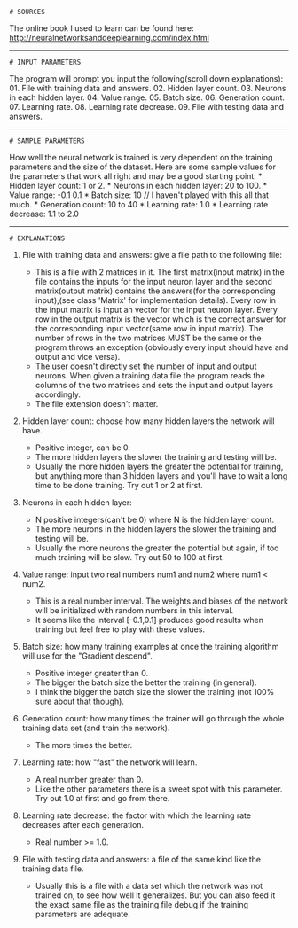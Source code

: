 
	# SOURCES
	
The online book I used to learn can be found here: http://neuralnetworksanddeeplearning.com/index.html
	
------------------------------------------------------------------------------------------------------------------------------------
	# INPUT PARAMETERS

The program will prompt you input the following(scroll down explanations):
	01. File with training data and answers.
	02. Hidden layer count.
	03. Neurons in each hidden layer.
	04. Value range.
	05. Batch size.
	06. Generation count.
	07. Learning rate.
	08. Learning rate decrease.
	09. File with testing data and answers.

------------------------------------------------------------------------------------------------------------------------------------
	# SAMPLE PARAMETERS

How well the neural network is trained is very dependent on the training parameters and the size of the dataset.
Here are some sample values for the parameters that work all right and may be a good starting point:
	* Hidden layer count: 1 or 2.
	* Neurons in each hidden layer: 20 to 100.
	* Value range: -0.1 0.1
	* Batch size: 10      // I haven't played with this all that much.
	* Generation count: 10 to 40
	* Learning rate: 1.0
	* Learning rate decrease: 1.1 to 2.0

------------------------------------------------------------------------------------------------------------------------------------
	# EXPLANATIONS
					
01. File with training data and answers: give a file path to the following file:
	* This is a file with 2 matrices in it. The first matrix(input matrix) in the file contains the inputs for the input neuron layer
	  and the second matrix(output matrix) contains the answers(for the corresponding input),(see class 'Matrix' for implementation
	  details). Every row in the input matrix is input an vector for the input neuron layer. Every row in the output matrix is the
	  vector which is the correct answer for the corresponding input vector(same row in input matrix). The number of rows in the two
	  matrices MUST be the same or the program throws an exception (obviously every input should have and output and vice versa).
	* The user doesn't directly set the number of input and output neurons. When given a training data file the program reads the
	  columns of the two matrices and sets the input and output layers accordingly.
	* The file extension doesn't matter.
	
02. Hidden layer count: choose how many hidden layers the network will have.
	* Positive integer, can be 0.
	* The more hidden layers the slower the training and testing will be.
	* Usually the more hidden layers the greater the potential for training, but anything more than 3 hidden layers and you'll have to 
	  wait a long time to be done training. Try out 1 or 2 at first.
	
03. Neurons in each hidden layer:
	* N positive integers(can't be 0) where N is the hidden layer count.
	* The more neurons in the hidden layers the slower the training and testing will be.
	* Usually the more neurons the greater the potential but again, if too much training will be slow. Try out 50 to 100 at first.
	
04. Value range: input two real numbers num1 and num2 where num1 < num2.
	* This is a real number interval. The weights and biases of the network will be initialized with random numbers in this interval.
	* It seems like the interval [-0.1,0.1] produces good results when training but feel free to play with these values.
	
05. Batch size: how many training examples at once the training algorithm will use for the "Gradient descend".
	* Positive integer greater than 0.
	* The bigger the batch size the better the training (in general).
	* I think the bigger the batch size the slower the training (not 100% sure about that though).
	
06. Generation count: how many times the trainer will go through the whole training data set (and train the network).
	* The more times the better.
	
07. Learning rate: how "fast" the network will learn.
	* A real number greater than 0.
	* Like the other parameters there is a sweet spot with this parameter. Try out 1.0 at first and go from there.
	
08. Learning rate decrease: the factor with which the learning rate decreases after each generation.
	* Real number >= 1.0.
	
09. File with testing data and answers: a file of the same kind like the training data file.
	* Usually this is a file with a data set which the network was not trained on, to see how well it generalizes. But you can also
	  feed it the exact same file as the training file debug if the training parameters are adequate.